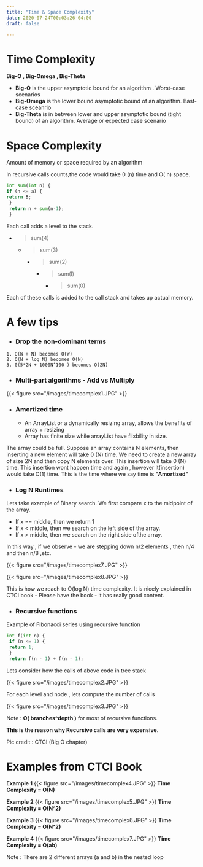 ```yaml
---
title: "Time & Space Complexity"
date: 2020-07-24T00:03:26-04:00
draft: false

---
```


# Time Complexity

**Big-O , Big-Omega , Big-Theta**

- **Big-O** is the upper asymptotic bound for an algorithm . Worst-case scenarios
- **Big-Omega** is the lower bound asymptotic bound of an algorithm. Bast-case sceanrio
- **Big-Theta** is in between lower and upper asymptotic bound (tight bound) of an algorithm. Average or expected case scenario


# Space Complexity
Amount of memory or space required by an algorithm

In recursive calls counts,the code would take 0 (n) time and O( n) space.

```python
int sum(int n) { 
if (n <= a) {
return B;
 }
 return n + sum(n-1);
 }
 ```

Each call adds a level to the stack.

- > sum(4)
   - > sum(3)
     - >  sum(2) 
       - > sum(l)
         - > sum(0)

Each of these calls is added to the call stack and takes up actual memory. 


# A few tips

 - ### Drop the non-dominant terms
 ```
1. O(W + N) becomes O(W)
2. O(N + log N) becomes O(N)
3. 0(5*2N + 1000N^100 ) becomes O(2N)
```

- ### Multi-part algorithms - Add vs Multiply

{{< figure src="/images/timecomplex1.JPG" >}}


- ### Amortized time
  - An ArrayList or a dynamically resizing array, allows the benefits of  array + resizing 
  - Array has finite size while arrayList have flixbility in size.

The array could be full. Suppose an array contains N elements, then inserting a new element will take 0 (N) time.
We need to create a new array of size 2N and then copy N elements over. This insertion will take 0 (N)
time. This insertion wont happen time and again , however it(insertion) would take O(1) time.
This is the time where we say time is **"Amortized"**

- ### Log N Runtimes
Lets take example of Binary search.
We first compare x to the midpoint of the array. 
  - If x == middle, then we return 1 
  - If x < middle, then we search on the left side of the array. 
  - If x > middle, then we search on the right side ofthe array. 

In this way , if we observe - we are stepping down n/2 elements , then n/4 and then n/8 ,etc.

{{< figure src="/images/timecomplex7.JPG" >}}

{{< figure src="/images/timecomplex8.JPG" >}}

This is how we reach to O(log N) time complexity. It is nicely explained in CTCI book - Please have the book - it has really good content.

- ### Recursive functions

Example of Fibonacci series using recursive function

```python
int f(int n) {
 if (n <= 1) {
 return 1;
 }
 return f(n - 1) + f(n - 1); 
```

Lets consider how the calls of above code in tree stack

{{< figure src="/images/timecomplex2.JPG" >}}

For each level and node , lets compute the number of calls

{{< figure src="/images/timecomplex3.JPG" >}}

Note : **O( branches^depth )** for most of recursive functions. 

**This is the reason why Recursive calls are very expensive.**

Pic credit : CTCI (Big O chapter)



# Examples from CTCI Book


**Example 1** 
{{< figure src="/images/timecomplex4.JPG" >}}
**Time Complexity = O(N)**

**Example 2**
{{< figure src="/images/timecomplex5.JPG" >}}
**Time Complexity = O(N^2)**

**Example 3**
{{< figure src="/images/timecomplex6.JPG" >}}
**Time Complexity = O(N^2)**

**Example 4**
{{< figure src="/images/timecomplex7.JPG" >}}
**Time Complexity = O(ab)**

Note : There are 2 different arrays (a and b) in the nested loop
